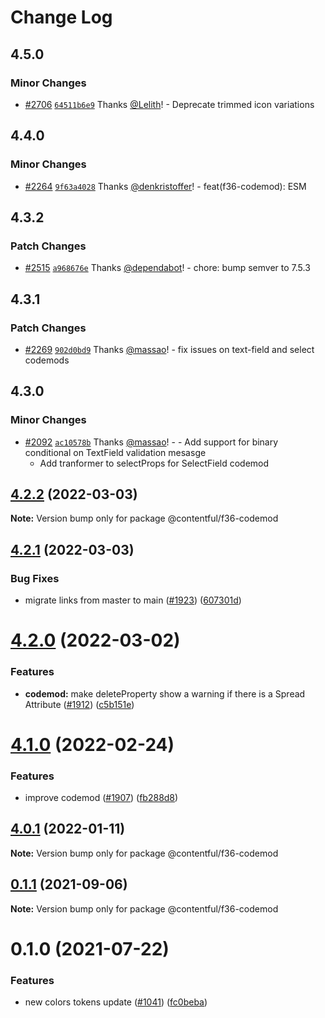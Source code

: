 # Change Log

## 4.5.0

### Minor Changes

- [#2706](https://github.com/contentful/forma-36/pull/2706) [`64511b6e9`](https://github.com/contentful/forma-36/commit/64511b6e9c6538c35632d1844122b3ab7c50023c) Thanks [@Lelith](https://github.com/Lelith)! - Deprecate trimmed icon variations

## 4.4.0

### Minor Changes

- [#2264](https://github.com/contentful/forma-36/pull/2264) [`9f63a4028`](https://github.com/contentful/forma-36/commit/9f63a4028fd03da28fe719f377d03023ae9fd7b5) Thanks [@denkristoffer](https://github.com/denkristoffer)! - feat(f36-codemod): ESM

## 4.3.2

### Patch Changes

- [#2515](https://github.com/contentful/forma-36/pull/2515) [`a968676e`](https://github.com/contentful/forma-36/commit/a968676e979f303e1d1bd112848eaab6502c863e) Thanks [@dependabot](https://github.com/apps/dependabot)! - chore: bump semver to 7.5.3

## 4.3.1

### Patch Changes

- [#2269](https://github.com/contentful/forma-36/pull/2269) [`902d0bd9`](https://github.com/contentful/forma-36/commit/902d0bd91b533269dd30e2dcef536ba580832c25) Thanks [@massao](https://github.com/massao)! - fix issues on text-field and select codemods

## 4.3.0

### Minor Changes

- [#2092](https://github.com/contentful/forma-36/pull/2092) [`ac10578b`](https://github.com/contentful/forma-36/commit/ac10578bf129ed3f0e51cbcfe4f917221385a9a7) Thanks [@massao](https://github.com/massao)! - - Add support for binary conditional on TextField validation mesasge
  - Add tranformer to selectProps for SelectField codemod

## [4.2.2](https://github.com/contentful/forma-36/compare/@contentful/f36-codemod@4.2.1...@contentful/f36-codemod@4.2.2) (2022-03-03)

**Note:** Version bump only for package @contentful/f36-codemod

## [4.2.1](https://github.com/contentful/forma-36/compare/@contentful/f36-codemod@4.2.0...@contentful/f36-codemod@4.2.1) (2022-03-03)

### Bug Fixes

- migrate links from master to main ([#1923](https://github.com/contentful/forma-36/issues/1923)) ([607301d](https://github.com/contentful/forma-36/commit/607301d57a2e83190d2aa298120ddb8493e8c429))

# [4.2.0](https://github.com/contentful/forma-36/compare/@contentful/f36-codemod@4.1.0...@contentful/f36-codemod@4.2.0) (2022-03-02)

### Features

- **codemod:** make deleteProperty show a warning if there is a Spread Attribute ([#1912](https://github.com/contentful/forma-36/issues/1912)) ([c5b151e](https://github.com/contentful/forma-36/commit/c5b151e3cf4ee979a65a453dc1c87399b02ad3ba))

# [4.1.0](https://github.com/contentful/forma-36/compare/@contentful/f36-codemod@4.0.1...@contentful/f36-codemod@4.1.0) (2022-02-24)

### Features

- improve codemod ([#1907](https://github.com/contentful/forma-36/issues/1907)) ([fb288d8](https://github.com/contentful/forma-36/commit/fb288d835b4d56e98d0997c3087b1705a2db70e8))

## [4.0.1](https://github.com/contentful/forma-36/compare/@contentful/f36-codemod@4.0.0...@contentful/f36-codemod@4.0.1) (2022-01-11)

**Note:** Version bump only for package @contentful/f36-codemod

## [0.1.1](https://github.com/contentful/forma-36/compare/@contentful/f36-codemod@0.1.0...@contentful/f36-codemod@0.1.1) (2021-09-06)

**Note:** Version bump only for package @contentful/f36-codemod

# 0.1.0 (2021-07-22)

### Features

- new colors tokens update ([#1041](https://github.com/contentful/forma-36/issues/1041)) ([fc0beba](https://github.com/contentful/forma-36/commit/fc0beba32310d2ab31e59006f6701f6ab7c0f79f))
